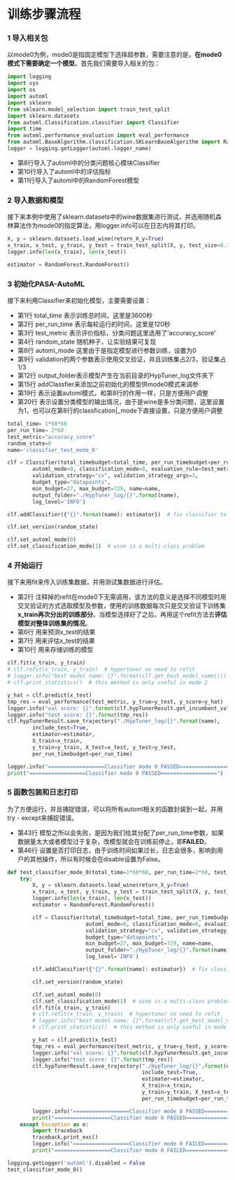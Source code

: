 # 训练步骤流程

### 1 导入相关包

以mode0为例，mode0是指固定模型下选择超参数，需要注意的是，**在mode0模式下需要确定一个模型**。首先我们需要导入相关的包：

```python
import logging
import sys
import os
import automl
import sklearn
from sklearn.model_selection import train_test_split
import sklearn.datasets
from automl.Classification.classifier import Classifier
import time
from automl.performance_evaluation import eval_performance
from automl.BaseAlgorithm.classification.SKLearnBaseAlgorithm import RandomForest
logger = logging.getLogger(automl.logger_name)
```

* 第8行导入了automl中的分类问题核心模块Classifier
* 第10行导入了automl中的评估指标
* 第11行导入了automl中的RandomForest模型

### 2 导入数据和模型

接下来本例中使用了sklearn.datasets中的wine数据集进行测试，并选用随机森林算法作为mode0的指定算法，用logger.info可以在日志内将其打印。

```python
X, y = sklearn.datasets.load_wine(return_X_y=True)
x_train, x_test, y_train, y_test = train_test_split(X, y, test_size=0.33, random_state=42)
logger.info(len(x_train), len(x_test))

estimator = RandomForest.RandomForest()
```

### 3 初始化PASA-AutoML

接下来利用Classifier来初始化模型，主要需要设置：

* 第1行 total\_time 表示训练总时间，这里是3600秒
* 第2行 per\_run\_time 表示每轮运行的时间，这里是120秒
* 第3行 test\_metric 表示评价指标，分类问题这里选用了'accuracy\_score'
* 第4行 random\_state 随机种子，让实验结果可复现
* 第8行 automl\_mode 这里由于是指定模型进行参数训练，设置为0
* 第9行 validation的两个参数表示使用交叉验证，并且训练集占2/3，验证集占1/3
* 第12行 output\_folder表示模型产生在当前目录的HypTuner\_log文件夹下
* 第15行 addClassfier来添加之前初始化的模型供mode0模式来调参
* 第19行 表示设置automl模式，和第8行的作用一样，只是方便用户调整
* 第20行 表示设置分类模型的输出情况，由于是wine是多分类问题，这里设置为1，也可以在第8行的classfication\|\_mode下直接设置，只是方便用户调整

```python
total_time= 1*60*60
per_run_time= 2*60
test_metric="accuracy_score"
random_state=0
name='classifier_test_mode_0'

clf = Classifier(total_timebudget=total_time, per_run_timebudget=per_run_time,
        automl_mode=0, classification_mode=0, evaluation_rule=test_metric,
        validation_strategy="cv", validation_strategy_args=3,
        budget_type="datapoints",
        min_budget=27, max_budget=729, name=name,
        output_folder="./HypTuner_log/{}".format(name),
        log_level='INFO')

clf.addClassifier({"{}".format(name): estimator})  # fix classifier to tune its hyperparameter

clf.set_version(random_state)

clf.set_automl_mode(0)
clf.set_classification_mode(1)  # wine is a multi-class problem

```

### 4 开始运行

接下来用fit来传入训练集数据，并用测试集数据进行评估。

* 第2行 注释掉的refit在mode0下无需调用，该方法的意义是选择不同模型时用交叉验证的方式选取模型及参数，使用的训练数据每次只是交叉验证下训练集**x\_train再次分出的训练部分**。当模型选择好了之后，再用这个refit方法去**评估模型对整体训练集的情况**。
* 第6行 用来预测x\_test的结果
* 第7行 用来评估x\_test的结果
* 第10行 用来存储训练的模型

```python
clf.fit(x_train, y_train)
# clf.refit(x_train, y_train)  # hypertuner no need to refit
# logger.info("best model name: {}".format(clf.get_best_model_name()))
# clf.print_statistics()  # this method is only useful in mode 2

y_hat = clf.predict(x_test)
tmp_res = eval_performance(test_metric, y_true=y_test, y_score=y_hat)
logger.info("val score: {}".format(clf.hypTunerResult.get_incumbent_val_score()))
logger.info("test score: {}".format(tmp_res))
clf.hypTunerResult.save_trajectory("./HypTuner_log/{}".format(name),
        include_test=True,
        estimator=estimator,
        X_train=x_train,
        y_train=y_train, X_test=x_test, y_test=y_test,
        per_run_timebudget=per_run_time)

logger.info("==================Classifier mode 0 PASSED==================")
print("==================Classifier mode 0 PASSED==================")
```

### 5 函数包装和日志打印

为了方便运行，并且捕捉错误，可以将所有automl相关的函数封装到一起，并用try - except来捕捉错误。

* 第43行 模型之所以会失败，是因为我们给其分配了per\_run\_time参数，如果数据量太大或者模型过于复杂，改模型就会在训练前停止，即**FAILED**。
* 第46行 设置是否打印日志，由于训练时间如果过长，日志会很多，影响到用户的其他操作，所以有时候会在disable设置为False。

```python
def test_classifier_mode_0(total_time=1*60*60, per_run_time=2*60, test_metric="accuracy_score", random_state=0, name='classifier_test_mode_0'):
    try:
        X, y = sklearn.datasets.load_wine(return_X_y=True)
        x_train, x_test, y_train, y_test = train_test_split(X, y, test_size=0.33, random_state=42)
        logger.info(len(x_train), len(x_test))
        estimator = RandomForest.RandomForest()

        clf = Classifier(total_timebudget=total_time, per_run_timebudget=per_run_time,
                         automl_mode=0, classification_mode=0, evaluation_rule=test_metric,
                         validation_strategy="cv", validation_strategy_args=3,
                         budget_type="datapoints",
                         min_budget=27, max_budget=729, name=name,
                         output_folder="./HypTuner_log/{}".format(name),
                         log_level='INFO')

        clf.addClassifier({"{}".format(name): estimator})  # fix classifier to tune its hyperparameter

        clf.set_version(random_state)

        clf.set_automl_mode(0)
        clf.set_classification_mode(1)  # wine is a multi-class problem
        clf.fit(x_train, y_train)
        # clf.refit(x_train, y_train)  # hypertuner no need to refit
        # logger.info("best model name: {}".format(clf.get_best_model_name()))
        # clf.print_statistics()  # this method is only useful in mode 2

        y_hat = clf.predict(x_test)
        tmp_res = eval_performance(test_metric, y_true=y_test, y_score=y_hat)
        logger.info("val score: {}".format(clf.hypTunerResult.get_incumbent_val_score()))
        logger.info("test score: {}".format(tmp_res))
        clf.hypTunerResult.save_trajectory("./HypTuner_log/{}".format(name),
                                           include_test=True,
                                           estimator=estimator,
                                           X_train=x_train,
                                           y_train=y_train, X_test=x_test, y_test=y_test,
                                           per_run_timebudget=per_run_time)

        logger.info("==================Classifier mode 0 PASSED==================")
        print("==================Classifier mode 0 PASSED==================")
    except Exception as e:
        import traceback
        traceback.print_exc()
        logger.info("==================Classifier mode 0 FAILED==================")
        print("==================Classifier mode 0 FAILED==================")

logging.getLogger('automl').disabled = False
test_classifier_mode_0()
```


